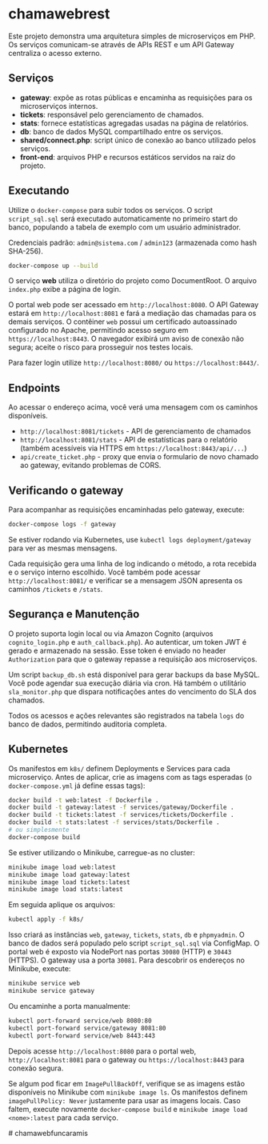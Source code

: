 # chamawebrest

Este projeto demonstra uma arquitetura simples de microserviços em PHP. Os serviços comunicam-se através de APIs REST e um API Gateway centraliza o acesso externo.

## Serviços

- **gateway**: expõe as rotas públicas e encaminha as requisições para os microserviços internos.
- **tickets**: responsável pelo gerenciamento de chamados.
- **stats**: fornece estatísticas agregadas usadas na página de relatórios.
- **db**: banco de dados MySQL compartilhado entre os serviços.
- **shared/connect.php**: script único de conexão ao banco utilizado pelos serviços.
- **front-end**: arquivos PHP e recursos estáticos servidos na raiz do projeto.

## Executando

Utilize o `docker-compose` para subir todos os serviços. O script `script_sql.sql` 
será executado automaticamente no primeiro start do banco, populando a tabela de
exemplo com um usuário administrador.

Credenciais padrão: `admin@sistema.com` / `admin123` (armazenada como hash SHA-256).

```bash
docker-compose up --build
```

O serviço **web** utiliza o diretório do projeto como DocumentRoot. O arquivo `index.php` exibe a página de login.

O portal web pode ser acessado em `http://localhost:8080`.
O API Gateway estará em `http://localhost:8081` e fará a mediação das chamadas para os demais serviços.
O contêiner `web` possui um certificado autoassinado configurado no Apache,
permitindo acesso seguro em `https://localhost:8443`. O navegador exibirá um aviso
de conexão não segura; aceite o risco para prosseguir nos testes locais.

Para fazer login utilize `http://localhost:8080/` ou `https://localhost:8443/`.

## Endpoints

 Ao acessar o endereço acima, você verá uma mensagem com os caminhos disponíveis.

 - `http://localhost:8081/tickets` - API de gerenciamento de chamados
 - `http://localhost:8081/stats` - API de estatísticas para o relatório
   (também acessíveis via HTTPS em `https://localhost:8443/api/...`)
- `api/create_ticket.php` - proxy que envia o formulario de novo chamado ao gateway, evitando problemas de CORS.

## Verificando o gateway

Para acompanhar as requisições encaminhadas pelo gateway, execute:

```bash
docker-compose logs -f gateway
```
Se estiver rodando via Kubernetes, use `kubectl logs deployment/gateway` para ver
as mesmas mensagens.

Cada requisição gera uma linha de log indicando o método, a rota recebida e o serviço interno escolhido. Você também pode acessar `http://localhost:8081/` e verificar se a mensagem JSON apresenta os caminhos `/tickets` e `/stats`.

## Segurança e Manutenção

O projeto suporta login local ou via Amazon Cognito (arquivos `cognito_login.php` e `auth_callback.php`).
Ao autenticar, um token JWT é gerado e armazenado na sessão. Esse token
é enviado no header `Authorization` para que o gateway repasse a
requisição aos microserviços.

Um script `backup_db.sh` está disponível para gerar backups da base MySQL. Você pode agendar sua execução diária via cron. Há também o utilitário `sla_monitor.php` que dispara notificações antes do vencimento do SLA dos chamados.

Todos os acessos e ações relevantes são registrados na tabela `logs` do banco de dados, permitindo auditoria completa.


## Kubernetes

Os manifestos em `k8s/` definem Deployments e Services para cada microserviço.
Antes de aplicar, crie as imagens com as tags esperadas (o `docker-compose.yml` já define essas tags):

```bash
docker build -t web:latest -f Dockerfile .
docker build -t gateway:latest -f services/gateway/Dockerfile .
docker build -t tickets:latest -f services/tickets/Dockerfile .
docker build -t stats:latest -f services/stats/Dockerfile .
# ou simplesmente
docker-compose build
```

Se estiver utilizando o Minikube, carregue-as no cluster:

```bash
minikube image load web:latest
minikube image load gateway:latest
minikube image load tickets:latest
minikube image load stats:latest
```

Em seguida aplique os arquivos:

```bash
kubectl apply -f k8s/
```

Isso criará as instâncias `web`, `gateway`, `tickets`, `stats`, `db` e `phpmyadmin`. O banco de dados será populado pelo script `script_sql.sql` via ConfigMap.
O portal web é exposto via NodePort nas portas `30080` (HTTP) e `30443` (HTTPS). O gateway usa a porta `30081`. Para descobrir os endereços no Minikube, execute:

```bash
minikube service web
minikube service gateway
```



Ou encaminhe a porta manualmente:

```bash
kubectl port-forward service/web 8080:80
kubectl port-forward service/gateway 8081:80
kubectl port-forward service/web 8443:443
```
Depois acesse `http://localhost:8080` para o portal web, `http://localhost:8081` para o gateway ou `https://localhost:8443` para conexão segura.

Se algum pod ficar em `ImagePullBackOff`, verifique se as imagens estão disponíveis no Minikube com `minikube image ls`. Os manifestos definem `imagePullPolicy: Never` justamente para usar as imagens locais. Caso faltem, execute novamente `docker-compose build` e `minikube image load <nome>:latest` para cada serviço.

#   c h a m a w e b f u n c a r a m i s  
 